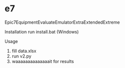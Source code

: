 # e7
Epic7EquipmentEvaluateEmulatorExtraExtendedExtreme

Installation
  run install.bat (Windows)

Usage
  1. fill data.xlsx
  2. run v2.py
  3. waaaaaaaaaaaaaait for results

